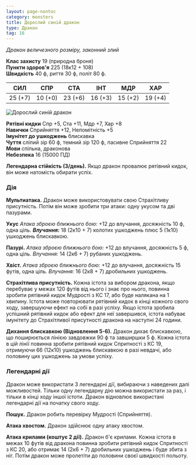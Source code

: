 ```yaml
---
layout: page-nontoc
category: monsters
title: Дорослий синій дракон
type: Дракон
tag: 16
---
```


_Дракон величезного розміру, законний злий_

**Клас захисту** 19 (природна броня)    
**Пункти здоров'я** 225 (18к12 + 108)    
**Швидкість** 40 ф, риття 30 ф, політ 80 ф.

| СИЛ     | СПР     | СТА     | ІНТ     | МДР     | ХАР     |
| ------- | ------- | ------- | ------- | ------- | ------- |
| 25 (+7) | 10 (+0) | 23 (+6) | 16 (+3) | 15 (+2) | 19 (+4) |

![Дорослий синій дракон](https://www.dndbeyond.com/avatars/thumbnails/21222/259/1000/1000/637708181891538923.jpeg)

**Рятівні кидки** Спр +5, Ста +11, Мдр +7, Хар +8    
**Навички** Сприйняття +12, Непомітність +5    
**Імунітет до ушкоджень** блискавка    
**Чуття** сліпий зір 60 ф, темний зір 120 ф, пасивне Сприйняття 22    
**Мови** спільна, драконова    
**Небезпека** 16 (15000 ПД)

**Легендарна стійкість (3/день).** Якщо дракон провалює рятівний кидок, він може натомість обирати успіх.

### Дія
**Мультиатака.** Дракон може використовувати свою Страхітливу присутність. Потім він може зробити три атаки: одну укусом та дві пазурами.    

**Укус** _Атака зброєю ближнього бою:_ +12 до влучання, досяжність 10 ф, одна ціль. ***Влучання:*** 18 (2к10 + 7) колотих ушкоджень плюс 5 (1к10) ушкоджень блискавкою.    

**Пазурі.** _Атака зброєю ближнього бою:_ +12 до влучання, досяжність 5 ф, одна ціль. _Влучання:_ 14 (2к6 + 7) рубаних ушкоджень.    

**Хвіст.** _Атака зброєю ближнього бою:_ +12 до влучання, досяжність 15 футів, одна ціль. _Влучання:_ 16 (2к8 + 7) дробильних ушкоджень.    

**Страхітлива присутність.** Кожна істота за вибором дракона, якщо перебуває у межах 120 футів від нього і знає про нього, повинна зробити рятівний кидок Мудрості з КС 17, або буде налякана на 1 хвилину. Істота може повторювати рятівний кидок в кінці кожного свого ходу, завершуючи ефект на собі в разі успіху. Якщо істота зробила успішний рятівний кидок або ефект для неї завершився, істота набуває імунітету до Страхітливої присутності дракона на наступні 24 години.    

**Дихання блискавкою (Відновлення 5-6).** Дракон дихає блискавкою, що поширюється лінією завдовжки 90 ф та завширшки 5 ф. Кожна істота в цій лінії повинна зробити рятівний кидок Спритності з КС 19, отримуючи 66 (12к10) ушкоджень блискавкою в разі невдачі, або половину цих ушкоджень за умови успіху.

### Легендарні дії
Дракон може використати 3 легендарні дії, вибираючи з наведених далі можливостей. Тільки одну легендарну дію можна використати за раз, і тільки в кінці ходу іншої істоти. Дракон відновлює використані легендарні дії на початку свого ходу.    

**Пошук.** Дракон робить перевірку Мудрості (Сприйняття).    

**Атака хвостом.** Дракон здійснює одну атаку хвостом.    

**Атака крилами (коштує 2 дії).** Дракон б'є крилами. Кожна істота в межах 10 футів від дракона повинна зробити рятівний кидок Спритності з КС 20, або отримає 14 (2к6 + 7) дробильних ушкоджень і буде збита з ніг. Потім дракон може пролетіти до половини своєї швидкості польоту.
